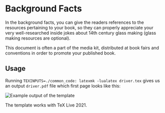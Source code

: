 # Background Facts

In the background facts, you can give the readers references to the resources pertaining to your book, so they can properly appreciate your very well-researched inside jokes about 14th century glass making (glass making resources are optional).

This document is often a part of the media kit, distributed at book fairs and conventions in order to promote your published book.

## Usage

Running `TEXINPUTS=./common_code: latexmk -lualatex driver.tex` gives us an output `driver.pdf` file which first page looks like this:

![Example output of the template](https://github.com/xvrabcov/md-templates/releases/download/latest/background_facts-output.png)

The template works with TeX Live 2021.

